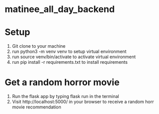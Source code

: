 # matinee_all_day_backend

# Setup

1. Git clone to your machine
2. run python3 -m venv venv to setup virtual environment
3. run source venv/bin/activate to activate virtual environment
4. run pip install -r requirements.txt to install requirements

# Get a random horror movie

1. Run the flask app by typing flask run in the terminal
2. Visit http://localhost:5000/ in your browser to receive a random horr movie recommendation
